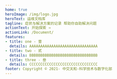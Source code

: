 ```yaml
---
home: true
heroImage: /img/logo.jpg
heroText: 运维文档库
tagline: 症状与解决方案的记录 帮助你自助解决问题 
actionText: 开始探索 →
actionLink: /Document/
features:
- title: one - 壹
  details: AAAAAAAAAAAAAAAAAAAAAAAAAAAAAAA
- title: two - 贰
  details: BBBBBBBBBBBBBBBBBBBBBBBBBBBBBBB
- title: three - 叁
  details: CCCCCCCCCCCCCCCCCCCCCCCCCCCCCCC
footer: Copyright © 2021- 中交天和-科学技术与数字化部
---
```



